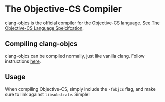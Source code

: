 # The Objective-CS Compiler

clang-objcs is the official compiler for the Objective-CS language. See [The Objective-CS Language Speicifcation](https://github.com/eswick/Objective-CS).

## Compiling clang-objcs
clang-objcs can be compiled normally, just like vanilla clang. Follow instructions [here](http://clang.llvm.org/get_started.html).

## Usage

When compiling Objective-CS, simply include the `-fobjcs` flag, and make sure to link against `libsubstrate`. Simple!
